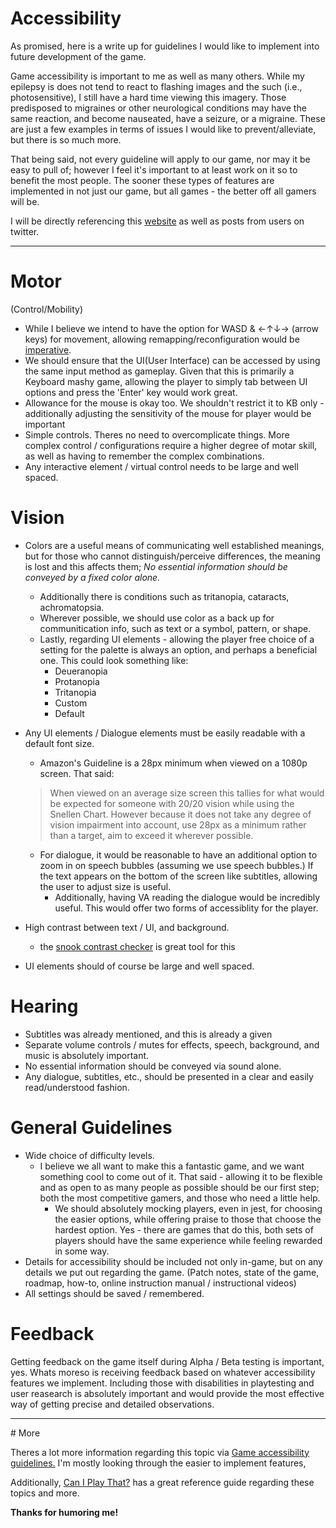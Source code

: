 # Accessibility

As promised, here is a write up for guidelines I would like to implement into future development of the game.

Game accessibility is important to me as well as many others. While my epilepsy is does not tend to react to flashing images and the such (i.e., photosensitive), I still have a hard time viewing this imagery. Those predisposed to migraines or other neurological conditions may have the same reaction, and become nauseated, have a seizure, or a migraine. These are just a few examples in terms of issues I would like to prevent/alleviate, but there is so much more.

That being said, not every guideline will apply to our game, nor may it be easy to pull of; however I feel it's important to at least work on it so to benefit the most people. The sooner these types of features are implemented in not just our game, but all games - the better off all gamers will be.

I will be directly referencing this <a href="https://gameaccessibilityguidelines.com/">website</a> as well as posts from users on twitter.

<hr>

# Motor
(Control/Mobility)

- While I believe we intend to have the option for WASD & ←↑↓→ (arrow keys) for movement, allowing remapping/reconfiguration would be <a href="https://gameaccessibilityguidelines.com/allow-controls-to-be-remapped-reconfigured/">imperative</a>.
- We should ensure that the UI(User Interface) can be accessed by using the same input method as gameplay. Given that this is primarily a Keyboard mashy game, allowing the player to simply tab between UI options and press the 'Enter' key would work great.
- Allowance for the mouse is okay too. We shouldn't restrict it to KB only - additionally adjusting the sensitivity of the mouse for player would be important
- Simple controls. Theres no need to overcomplicate things. More complex control / configurations require a higher degree of motar skill, as well as having to remember the complex combinations. 
- Any interactive element / virtual control needs to be large and well spaced.


# Vision
- Colors are a useful means of communicating well established meanings, but for those who cannot distinguish/perceive differences, the meaning is lost and this affects them; *No essential information should be conveyed by a fixed color alone.*
	- Additionally there is conditions such as tritanopia, cataracts, achromatopsia. 
	- Wherever possible, we should use color as a back up for communitication info, such as text or a symbol, pattern, or shape.
	- Lastly, regarding UI elements - allowing the player free choice of a setting for the palette is always an option, and perhaps a beneficial one. This could look something like:
		- Deueranopia
		- Protanopia
		- Tritanopia
		- Custom
		- Default
- Any UI elements / Dialogue elements must be easily readable with a default font size.
	- Amazon's Guideline is a 28px minimum when viewed on a 1080p screen. That said:
	> When viewed on an average size screen this tallies for what would be expected for someone with 20/20 vision while using the Snellen Chart. However because it does not take any degree of vision impairment into account, use 28px as a minimum rather than a target, aim to exceed it wherever possible.
	
	- For dialogue, it would be reasonable to have an additional option to zoom in on speech bubbles (assuming we use speech bubbles.) If the text appears on the bottom of the screen like subtitles, allowing the user to adjust size is useful.
		- Additionally, having VA reading the dialogue would be incredibly useful. This would offer two forms of accessiblity for the player.
- High contrast between text / UI, and background.
	- the <a href="https://snook.ca/technical/colour_contrast/colour.html#fg=33FF33,bg=333333">snook contrast checker</a> is great tool for this

- UI elements should of course be large and well spaced.

# Hearing
- Subtitles was already mentioned, and this is already a given
- Separate volume controls / mutes for effects, speech, background, and music is absolutely important.
- No essential information should be conveyed via sound alone.
- Any dialogue, subtitles, etc., should be presented in a clear and easily read/understood fashion.

# General Guidelines

- Wide choice of difficulty levels.
	- I believe we all want to make this a fantastic game, and we want something cool to come out of it. That said - allowing it to be flexible and as open to as many people as possible should be our first step; both the most competitive gamers, and those who need a little help.
		- We should absolutely mocking players, even in jest, for choosing the easier options, while offering praise to those that choose the hardest option. Yes - there are games that do this, both sets of players should have the same experience while feeling rewarded in some way.
- Details for accessibility should be included not only in-game, but on any details we put out regarding the game. (Patch notes, state of the game, roadmap, how-to, online instruction manual / instructional videos)
- All settings should be saved / remembered.

# Feedback
Getting feedback on the game itself during Alpha / Beta testing is important, yes. Whats moreso is receiving feedback based on whatever accessibility features we implement. Including those with disabilities in playtesting and user reasearch is absolutely important and would provide the most effective way of getting precise and detailed observations.


<hr>
# More

Theres a lot more information regarding this topic via <a href="https://gameaccessibilityguidelines.com/">Game accessibility guidelines.</a>
I'm mostly looking through the easier to implement features, 

Additionally, <a href="https://caniplaythat.com/category/resources/accessibility-reference-guides/">Can I Play That?</a> has a great reference guide regarding these topics and more.


**Thanks for humoring me!**

